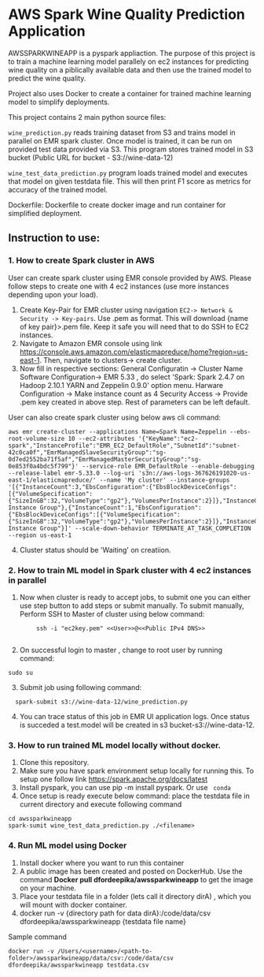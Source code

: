 # AWS Spark Wine Quality Prediction Application

AWSSPARKWINEAPP is a pyspark appliaction. The purpose of this project is to train a machine learning model parallely on ec2 instances for predicting wine quality on a piblically available data and then use the trained model to predict the wine quality.  

Project also uses Docker to create a container for trained machine learning model to simplify deployments.
 
This project contains 2 main python source files:
 
`wine_prediction.py` reads training dataset from S3 and trains model in parallel on EMR spark cluster. Once model is trained, it can be run on provided test data provided via S3. This program stores trained model in S3 bucket (Public URL for bucket - S3://wine-data-12)

`wine_test_data_prediction.py` program loads trained model and executes that model on given testdata file. This 
will then print F1 score as metrics for accuracy of the trained model.

Dockerfile: Dockerfile to create docker image and run container for simplified deployment.

##  Instruction to use:
### 1. How to create Spark cluster in AWS 
User can create spark cluster using EMR console provided by AWS. Please follow steps to create one with 4 ec2 instances (use more instances depending upon your load).

1. Create Key-Pair for EMR cluster using navigation ```EC2-> Network & Security -> Key-pairs```.
   Use .pem as format. This will download {name of key pair}>.pem file. Keep it safe you will need that to do SSH to EC2 instances.
2. Navigate to Amazon EMR console using link  https://console.aws.amazon.com/elasticmapreduce/home?region=us-east-1. Then, navigate to clusters-> create cluster.
3. Now fill in respective sections:
   General Configuratin -> Cluster Name 
   Software Configuration-> EMR 5.33 , do select 'Spark: Spark 2.4.7 on Hadoop 2.10.1 YARN and Zeppelin 0.9.0' option menu.
   Harware Configuration -> Make instance count as 4
   Security Access -> Provide .pem key created in above step.
   Rest of parameters can be left default.

User can also create spark cluster using below aws cli command:
  ```
  aws emr create-cluster --applications Name=Spark Name=Zeppelin --ebs-root-volume-size 10 --ec2-attributes '{"KeyName":"ec2-spark","InstanceProfile":"EMR_EC2_DefaultRole","SubnetId":"subnet-42c0ca0f","EmrManagedSlaveSecurityGroup":"sg-0d7ed2552ba71f5af","EmrManagedMasterSecurityGroup":"sg-0e853f0a4bdc5f799"}' --service-role EMR_DefaultRole --enable-debugging --release-label emr-5.33.0 --log-uri 's3n://aws-logs-367626191020-us-east-1/elasticmapreduce/' --name 'My cluster' --instance-groups '[{"InstanceCount":3,"EbsConfiguration":{"EbsBlockDeviceConfigs":[{"VolumeSpecification":{"SizeInGB":32,"VolumeType":"gp2"},"VolumesPerInstance":2}]},"InstanceGroupType":"CORE","InstanceType":"m5.xlarge","Name":"Core Instance Group"},{"InstanceCount":1,"EbsConfiguration":{"EbsBlockDeviceConfigs":[{"VolumeSpecification":{"SizeInGB":32,"VolumeType":"gp2"},"VolumesPerInstance":2}]},"InstanceGroupType":"MASTER","InstanceType":"m5.xlarge","Name":"Master Instance Group"}]' --scale-down-behavior TERMINATE_AT_TASK_COMPLETION --region us-east-1
  ```
  
4. Cluster status should be 'Waiting' on creatiion.

### 2. How to train ML model in Spark cluster with 4 ec2 instances in parallel
1. Now when cluster is ready to accept jobs, to submit one you can either use step button to add steps or submit manually.
   To submit manually, Perform SSH to Master of cluster using below command:
```
        ssh -i "ec2key.pem" <<User>>@<<Public IPv4 DNS>>
        
```
2. On successful login to master , change to root user by running command:
  ```
  sudo su
  ```
3. Submit job using following command:
 ```
   spark-submit s3://wine-data-12/wine_prediction.py
 ```
4. You can trace status of this job in EMR UI application logs. Once status is succeded a test.model will be created in s3 bucket-s3://wine-data-12.


### 3. How to run trained ML model locally without docker.
1. Clone this repository.
2. Make sure you have spark environment setup locally for running this. To setup one follow link https://spark.apache.org/docs/latest
3. Install pyspark, you can use pip -m install pyspark. Or use `` conda``
4. Once setup is ready execute below command:
   place the testdata file in current directory and execute following command
 ``` 
 cd awssparkwineapp
 spark-sumit wine_test_data_prediction.py ./<filename>
 ```
 
### 4. Run ML model using Docker
1. Install docker where you want to run this container
2. A public image has been created and posted on DockerHub. Use the command **Docker pull dfordeepika/awssparkwineapp** to get the image on your machine.
3. Place your testdata file in a folder (lets call it directory dirA) , which you will mount with docker container.
4. docker run -v {directory path for data dirA}:/code/data/csv dfordeepika/awssparkwineapp {testdata file name}

Sample command
```
docker run -v /Users/<username>/<path-to-folder>/awssparkwineapp/data/csv:/code/data/csv dfordeepika/awssparkwineapp testdata.csv

```
